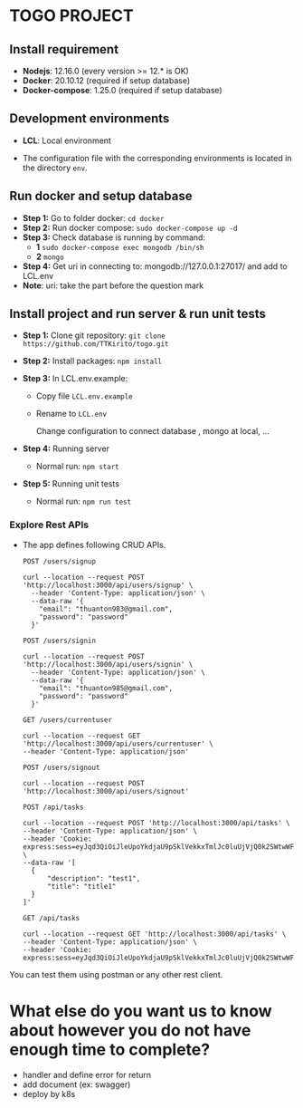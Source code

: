 # TOGO PROJECT

## Install requirement

- **Nodejs**: 12.16.0 (every version >= 12.\* is OK)
- **Docker**: 20.10.12 (required if setup database)
- **Docker-compose**: 1.25.0 (required if setup database)

## Development environments

- **LCL**: Local environment

- The configuration file with the corresponding environments is located in the directory `env`.

## Run docker and setup database

- **Step 1:** Go to folder docker:
  `cd docker`
- **Step 2:** Run docker compose:
  `sudo docker-compose up -d`
- **Step 3:** Check database is running by command:
  - **1** `sudo docker-compose exec mongodb /bin/sh`
  - **2** `mongo`
- **Step 4:** Get uri in connecting to: mongodb://127.0.0.1:27017/  and add to LCL.env
- **Note**: uri: take the part before the question mark

## Install project and run server & run unit tests

- **Step 1:** Clone git repository:
  `git clone https://github.com/TTKirito/togo.git`
- **Step 2:** Install packages:
  `npm install`
- **Step 3:** In LCL.env.example:

  - Copy file `LCL.env.example`
  - Rename to `LCL.env`

    Change configuration to connect database , mongo at local, ...

- **Step 4:** Running server
  - Normal run: `npm start`

- **Step 5:** Running unit tests
  - Normal run: `npm run test`


### Explore Rest APIs
- The app defines following CRUD APIs.

	`POST /users/signup`

  ```
  curl --location --request POST 'http://localhost:3000/api/users/signup' \
    --header 'Content-Type: application/json' \
    --data-raw '{
      "email": "thuanton983@gmail.com",
      "password": "password"
    }'

  ```

	`POST /users/signin`

  ```
  curl --location --request POST 'http://localhost:3000/api/users/signin' \
    --header 'Content-Type: application/json' \
    --data-raw '{
      "email": "thuanton985@gmail.com",
      "password": "password"
    }'

  ```


	`GET /users/currentuser`

  ```
  curl --location --request GET 'http://localhost:3000/api/users/currentuser' \
  --header 'Content-Type: application/json' 

  ```

	`POST /users/signout`

  ```
  curl --location --request POST 'http://localhost:3000/api/users/signout'
  ```

  `POST /api/tasks`

  ```
  curl --location --request POST 'http://localhost:3000/api/tasks' \
  --header 'Content-Type: application/json' \
  --header 'Cookie: express:sess=eyJqd3QiOiJleUpoYkdjaU9pSklVekkxTmlJc0luUjVjQ0k2SWtwWFZDSjkuZXlKcFpDSTZJall5WVRoak1qVmhZbVZqTUdZMFpUY3lPRGM1T0RNMk1pSXNJbVZ0WVdsc0lqb2lkR2gxWVc1MGIyNDVPRE5BWjIxaGFXd3VZMjl0SWl3aWFXRjBJam94TmpVMU1qTTBORGc0ZlEua2tlRnBoMTlTbUl4ampTR0hVZkdmQUJnS2JBTENTcktqX19sd2xkd3BGNCJ9' \
  --data-raw '[
    {
        "description": "test1",
        "title": "title1"
    }
  ]'

  ```
  `GET /api/tasks`

  ```
  curl --location --request GET 'http://localhost:3000/api/tasks' \
  --header 'Content-Type: application/json' \
  --header 'Cookie: express:sess=eyJqd3QiOiJleUpoYkdjaU9pSklVekkxTmlJc0luUjVjQ0k2SWtwWFZDSjkuZXlKcFpDSTZJall5WVRoa1pETmlaV0k1TURRMllqTmpZV1l4T0dWaFlpSXNJbVZ0WVdsc0lqb2lkR2gxWVc1MGIyNDVPRFZBWjIxaGFXd3VZMjl0SWl3aWFXRjBJam94TmpVMU1qTTBOVFl4ZlEuX00yREFJSmpxTWhBSWdhcWd2OG1pSFpkWThvVnhtQmt2UHhQZENzNWpidyJ9' 
  ```


You can test them using postman or any other rest client.


# What else do you want us to know about however you do not have enough time to complete?
- handler and define error for return 
- add document (ex: swagger)
- deploy by k8s 
